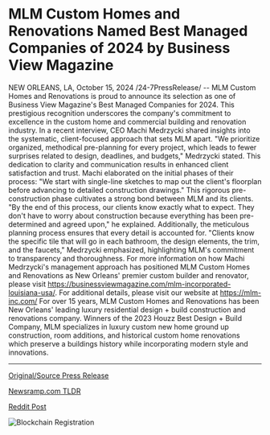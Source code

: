 # MLM Custom Homes and Renovations Named Best Managed Companies of 2024 by Business View Magazine

NEW ORLEANS, LA, October 15, 2024 /24-7PressRelease/ -- MLM Custom Homes and Renovations is proud to announce its selection as one of Business View Magazine's Best Managed Companies for 2024. This prestigious recognition underscores the company's commitment to excellence in the custom home and commercial building and renovation industry.  In a recent interview, CEO Machi Medrzycki shared insights into the systematic, client-focused approach that sets MLM apart. "We prioritize organized, methodical pre-planning for every project, which leads to fewer surprises related to design, deadlines, and budgets," Medrzycki stated. This dedication to clarity and communication results in enhanced client satisfaction and trust.  Machi elaborated on the initial phases of their process: "We start with single-line sketches to map out the client's floorplan before advancing to detailed construction drawings." This rigorous pre-construction phase cultivates a strong bond between MLM and its clients. "By the end of this process, our clients know exactly what to expect. They don't have to worry about construction because everything has been pre-determined and agreed upon," he explained.  Additionally, the meticulous planning process ensures that every detail is accounted for. "Clients know the specific tile that will go in each bathroom, the design elements, the trim, and the faucets," Medrzycki emphasized, highlighting MLM's commitment to transparency and thoroughness.  For more information on how Machi Medrzycki's management approach has positioned MLM Custom Homes and Renovations as New Orleans' premier custom builder and renovator, please visit https://businessviewmagazine.com/mlm-incorporated-louisiana-usa/.  For additional details, please visit our website at https://mlm-inc.com/  For over 15 years, MLM Custom Homes and Renovations has been New Orleans' leading luxury residential design + build construction and renovations company. Winners of the 2023 Houzz Best Design + Build Company, MLM specializes in luxury custom new home ground up construction, room additions, and historical custom home renovations which preserve a buildings history while incorporating modern style and innovations. 

---

[Original/Source Press Release](https://www.24-7pressrelease.com/press-release/515242/mlm-custom-homes-and-renovations-named-best-managed-companies-of-2024-by-business-view-magazine)
                    

[Newsramp.com TLDR](None) 



[Reddit Post](https://www.reddit.com/r/AwardsAndRecognition/comments/1g4230q/mlm_custom_homes_and_renovations_named_best/) 



![Blockchain Registration](https://cdn.newsramp.app/24-7PressRelease/qrcode/2410/15/evenxANx.webp)